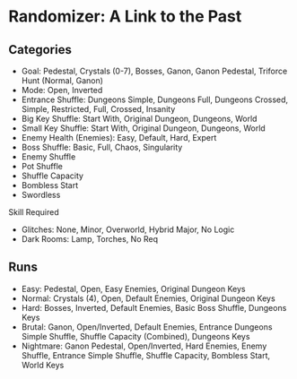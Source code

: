 # Randomizer: A Link to the Past
## Categories
- Goal: Pedestal, Crystals (0-7), Bosses, Ganon, Ganon Pedestal, Triforce Hunt (Normal, Ganon)
- Mode: Open, Inverted
- Entrance Shuffle: Dungeons Simple, Dungeons Full, Dungeons Crossed, Simple, Restricted, Full, Crossed, Insanity
- Big Key Shuffle: Start With, Original Dungeon, Dungeons, World
- Small Key Shuffle: Start With, Original Dungeon, Dungeons, World
- Enemy Health (Enemies): Easy, Default, Hard, Expert
- Boss Shuffle: Basic, Full, Chaos, Singularity
- Enemy Shuffle
- Pot Shuffle
- Shuffle Capacity
- Bombless Start
- Swordless

Skill Required
- Glitches: None, Minor, Overworld, Hybrid Major, No Logic
- Dark Rooms: Lamp, Torches, No Req

## Runs
- Easy: Pedestal, Open, Easy Enemies, Original Dungeon Keys
- Normal: Crystals (4), Open, Default Enemies, Original Dungeon Keys
- Hard: Bosses, Inverted, Default Enemies, Basic Boss Shuffle, Dungeons Keys
- Brutal: Ganon, Open/Inverted, Default Enemies, Entrance Dungeons Simple Shuffle, Shuffle Capacity (Combined), Dungeons Keys
- Nightmare: Ganon Pedestal, Open/Inverted, Hard Enemies, Enemy Shuffle, Entrance Simple Shuffle, Shuffle Capacity, Bombless Start, World Keys